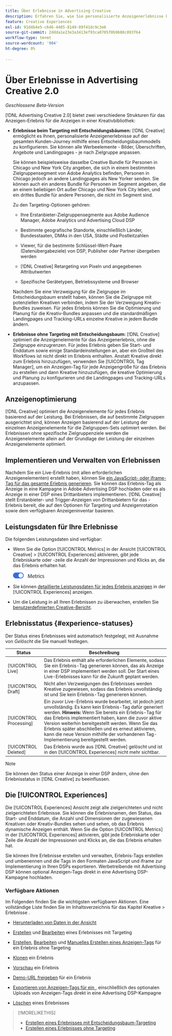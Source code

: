 ```yaml
---
title: Über Erlebnisse in Advertising Creative
description: Erfahren Sie, wie Sie personalisierte Anzeigenerlebnisse konfigurieren und Anzeigenelemente basierend auf der Leistung optimieren können.
feature: Creative Experiences
exl-id: 91d4b4e5-c646-4485-8149-89f41dc9c3e6
source-git-commit: 2ddda1e23e3a3413ef93ca0705f0b9688c893f64
workflow-type: tm+mt
source-wordcount: '904'
ht-degree: 0%

---
```


# Über Erlebnisse in Advertising Creative 2.0

*Geschlossene Beta-Version*

[!DNL Advertising Creative 2.0] bietet zwei verschiedene Strukturen für das Anzeigen-Erlebnis für die Anzeigen in einer Kreativbibliothek<!-- can use a single library only -->:

* **Erlebnisse beim Targeting mit Entscheidungsbäumen:** [!DNL Creative] ermöglicht es Ihnen, personalisierte Anzeigenerlebnisse auf der gesamten Kunden-Journey mithilfe eines Entscheidungsbaummodells zu konfigurieren. Sie können alle Werbeelemente - Bilder, Überschriften, Angebote und Landingpages - je nach Zielgruppe anpassen.

  Sie können beispielsweise dasselbe Creative Bundle für Personen in Chicago und New York City angeben, die sich in einem bestimmten Zielgruppensegment von Adobe Analytics befinden, Personen in Chicago jedoch an andere Landingpages als New Yorker senden. Sie können auch ein anderes Bundle für Personen im Segment angeben, die an einem beliebigen Ort außer Chicago und New York City leben, und ein drittes Bundle für andere Personen, die nicht im Segment sind.

  Zu den Targeting-Optionen gehören:

   * Ihre Erstanbieter-Zielgruppensegmente aus Adobe Audience Manager, Adobe Analytics und Advertising Cloud DSP

   * Bestimmte geografische Standorte, einschließlich Länder, Bundesstaaten, DMAs in den USA, Städte und Postleitzahlen

   * Viewer, für die bestimmte Schlüssel-Wert-Paare (Datenübergabeziele) von DSP, Publisher oder Partner übergeben werden

   * [!DNL Creative] Retargeting von Pixeln und angegebenen Attributwerten

   * Spezifische Gerätetypen, Betriebssysteme und Browser

  Nachdem Sie eine Verzweigung für die Zielgruppe im Entscheidungsbaum erstellt haben, können Sie die Zielgruppe mit potenziellen Kreativen verbinden, indem Sie der Verzweigung Kreativ-Bundles zuweisen. Für jedes Erlebnis können Sie die Optimierung und Planung für die Kreativ-Bundles anpassen und die standardmäßigen Landingpages und Tracking-URLs <!-- later: and any flexible attributes --> einzelne Kreative in jedem Bundle ändern.

* **Erlebnisse ohne Targeting mit Entscheidungsbaum:** [!DNL Creative] optimiert die Anzeigenelemente für das Anzeigenerlebnis, ohne die Zielgruppe einzugrenzen. Für jedes Erlebnis geben Sie Start- und Enddatum sowie einige Standardeinstellungen an, aber ein Großteil des Workflows ist nicht direkt im Erlebnis enthalten. Anstatt Kreative direkt zum Erlebnis hinzuzufügen, verwenden Sie [!UICONTROL Tag Manager], um ein Anzeigen-Tag für jede Anzeigengröße für das Erlebnis zu erstellen und dann Kreative hinzuzufügen, die kreative Optimierung und Planung zu konfigurieren und die Landingpages und Tracking-URLs anzupassen<!-- later: and any flexible attributes -->.

## Anzeigenoptimierung

<!-- MORE -->
[!DNL Creative] optimiert die Anzeigenelemente für jedes Erlebnis basierend auf der Leistung. Bei Erlebnissen, die auf bestimmte Zielgruppen ausgerichtet sind, können Anzeigen basierend auf der Leistung der einzelnen Anzeigenelemente für die Zielgruppen-Sets optimiert werden. Bei Erlebnissen ohne spezifische Zielgruppenziele werden die Anzeigenelemente allein auf der Grundlage der Leistung der einzelnen Anzeigenelemente optimiert.

## Implementieren und Verwalten von Erlebnissen

Nachdem Sie ein Live-Erlebnis (mit allen erforderlichen Anzeigenelementen) erstellt haben, können Sie [ein JavaScript- oder iframe-Tag für das gesamte Erlebnis generieren](experience-tag-export.md). Sie können das Erlebnis-Tag als Anzeige in eine Kampagne in Adobe Advertising DSP hochladen oder es als Anzeige in einer DSP eines Drittanbieters implementieren. [!DNL Creative] stellt Erstanbieter- und Trigger-Anzeigen von Drittanbietern für das -Erlebnis bereit, die auf den Optionen für Targeting und Anzeigenrotation sowie dem verfügbaren Anzeigeninventar basieren.

## Leistungsdaten für Ihre Erlebnisse

Die folgenden Leistungsdaten sind verfügbar:

* Wenn Sie die Option [!UICONTROL Metrics] in der Ansicht [!UICONTROL Creative] > [!UICONTROL Experiences] aktivieren, gibt jede Erlebniskarte oder -zeile die Anzahl der Impressionen und Klicks an, die das Erlebnis erhalten hat.

  ![Metriken-Option](/help/creative/assets/metrics-option.png "Metriken-Option")

  <!-- insert screen shot of Metrics option?  If not, then add instructions elsewhere -->

  <!-- I don't see this as of 1/9; why only in the table view?   You can also add conversion columns in the table view. -->

* Sie können [detaillierte Leistungsdaten für jedes Erlebnis anzeigen](experience-performance-details.md) in der [!UICONTROL Experiences] anzeigen.

* Um die Leistung in all Ihren Erlebnissen zu überwachen, erstellen Sie [benutzerdefinierten Creative-Bericht](/help/creative/report-custom-creative.md).

## Erlebnisstatus {#experience-statuses}

Der Status eines Erlebnisses wird automatisch festgelegt, mit Ausnahme von *Gelöscht* die Sie manuell festlegen.

| Status | Beschreibung |
| ------ | ----------- |
| [!UICONTROL Live] | Das Erlebnis enthält alle erforderlichen Elemente, sodass Sie ein Erlebnis-Tag generieren können, das als Anzeige in einer DSP implementiert werden soll. Der Start eines Live-Erlebnisses kann für die Zukunft geplant werden. |
| [!UICONTROL Draft] | Nicht allen Verzweigungen des Erlebnisses werden Kreative zugewiesen, sodass das Erlebnis unvollständig ist und Sie kein Erlebnis-Tag generieren können. |
| [!UICONTROL Processing] | Ein zuvor Live-Erlebnis wurde bearbeitet, ist jedoch jetzt unvollständig. Es kann kein Erlebnis-Tag dafür generiert werden. **Hinweis:** Wenn Sie bereits ein Erlebnis-Tag für das Erlebnis implementiert haben, kann die zuvor aktive Version weiterhin bereitgestellt werden. Wenn Sie das Erlebnis später abschließen und es erneut aktivieren, kann die neue Version mithilfe der vorhandenen Tag-Implementierung bereitgestellt werden. |
| [!UICONTROL Deleted] | Das Erlebnis wurde aus [!DNL Creative] gelöscht und ist in den [!UICONTROL Experiences] nicht mehr sichtbar. |

>[!NOTE]
>
>Sie können den Status einer Anzeige in einer DSP ändern, ohne den Erlebnisstatus in [!DNL Creative] zu beeinflussen.

## Die [!UICONTROL Experiences]

Die [!UICONTROL Experiences] Ansicht zeigt alle zielgerichteten und nicht zielgerichteten Erlebnisse. Sie können die Erlebnisnamen, den Status, das Start- und Enddatum, die Anzahl und Dimensionen der zugewiesenen Kreativen oder Kreativ-Bundles sehen und sehen, ob das Erlebnis dynamische Anzeigen enthält. Wenn Sie die Option [!UICONTROL Metrics] in der [!UICONTROL Experiences] aktivieren, gibt jede Erlebniskarte oder Zeile die Anzahl der Impressionen und Klicks an, die das Erlebnis erhalten hat.

Sie können Ihre Erlebnisse erstellen und verwalten, Erlebnis-Tags erstellen und umbenennen und die Tags in den Formaten JavaScript und iframe zur Implementierung in Ihren DSPs exportieren. Werbetreibende mit Advertising DSP können optional Anzeigen-Tags direkt in eine Advertising DSP-Kampagne hochladen.

### Verfügbare Aktionen

Im Folgenden finden Sie die wichtigsten verfügbaren Aktionen. Eine vollständige Liste finden Sie im Inhaltsverzeichnis für das Kapitel Kreative > Erlebnisse .

* [Herunterladen von Daten in der Ansicht](experience-download-view.md)

* [Erstellen](/help/creative/experiences/experience-create-targeting.md) und [Bearbeiten](/help/creative/experiences/experience-edit-targeting.md) eines Erlebnisses mit Targeting

* [Erstellen](/help/creative/experiences/experience-create-no-targeting.md), [Bearbeiten](/help/creative/experiences/experience-edit-no-targeting.md) und [Manuelles Erstellen eines Anzeigen-Tags](/help/creative/experiences/experience-tag-create-manually.md) für ein Erlebnis ohne Targeting

* [Klonen](experience-clone.md) ein Erlebnis

* [Vorschau](experience-preview.md) ein Erlebnis

* [Demo-URL freigeben](experience-share-demo-url.md) für ein Erlebnis

* [Exportieren von Anzeigen-Tags für ein ](experience-tag-export.md), einschließlich des optionalen Uploads von Anzeigen-Tags direkt in eine Advertising DSP-Kampagne

* [Löschen](experience-delete.md) eines Erlebnisses

>[!MORELIKETHIS]
>
>* [Erstellen eines Erlebnisses mit Entscheidungsbaum-Targeting](experience-create-targeting.md)
>* [Erstellen eines Erlebnisses ohne Targeting](experience-create-no-targeting.md)
